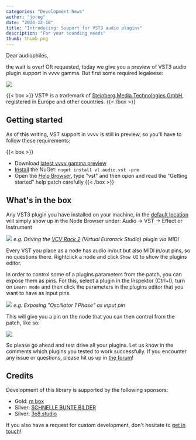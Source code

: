 ```yaml
---
categories: "Development News"
author: "joreg"
date: "2024-12-18"
title: "Introducing: Support for VST3 audio plugins"
description: "For your sounding needs"
thumb: thumb.png
---
```


Dear audiophiles,

the wait is over! Oft requested, today we give you a preview of VST3 audio plugin support in vvvv gamma. But first some required legaleese:

![](licensing_6.png)

{{< box >}}
VST® is a trademark of [Steinberg Media Technologies GmbH](https://www.steinberg.net/), registered in Europe and other countries.
{{< /box >}}

## Getting started

As of this writing, VST support in vvvv is still in preview, so you'll have to follow these requirements:

{{< box >}}
- Download [latest vvvv gamma preview](https://vvvv.org/#Download)
- [Install](https://thegraybook.vvvv.org/reference/hde/managing-nugets.html) the NuGet: `nuget install vl.audio.vst -pre`
- Open the [Help Browser](https://thegraybook.vvvv.org/reference/hde/findinghelp.html), type "vst" and then open and read the "Getting started" help patch carefully
{{< /box >}}

## What's in the box

Any VST3 plugin you have installed on your machine, in the [default location](https://helpcenter.steinberg.de/hc/en-us/articles/115000177084-VST-plug-in-locations-on-Windows) will simply show up in the Node Browser under: Audio -> VST -> Effect or Instrument

![](2024-12-18-14-31-52.png)
*e.g. Driving the [VCV Rack 2](https://vcvrack.com/Rack) (Virtual Eurorack Studio) plugin via MIDI*

Every VST you place as a node has audio in/out but also MIDI in/out pins, so no questions there. Rightclick a node and click `Show UI` to show the plugins editor. 

In order to control some of a plugins parameters from the patch, you can expose them as pins. For this, select a plugin in the Inspektor (Ctrl+I), turn on `Learn mode` and then click the parameters in the plugins editor that you want to have as input pins.

![](2024-12-18-15-15-11.png)
*e.g. Exposing "Oscillator 1 Phase" as input pin* 

This will give you a pin on the node that you can then control from the patch, like so:

![](image.png)

So please go ahead and test drive all your plugins. Let us know in the comments which plugins you tested to work successfully. If you encounter any issue or questions, please hit us up in [the forum](https://forum.vvvv.org)!

## Credits

Development of this library is supported by the following sponsors:
- Gold: [m box](https://github.com/m-box-de)
- Silver: [SCHNELLE BUNTE BILDER](https://schnellebuntebilder.de/)
- Silver: [3e8.studio](http://3e8.studio/)

If you also have a request for custom development, don't hesitate to [get in touch](mailto:devvvvs@vvvv.org)!